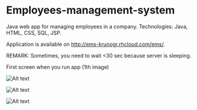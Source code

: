 Employees-management-system
===========================

Java web app for managing employees in a company. Technologies: Java, HTML, CSS, SQL, JSP.

Application is available on http://ems-krunogr.rhcloud.com/ems/.

REMARK: 
Sometimes, you need to wait <30 sec because server is sleeping.


First screen when you run app (1th image)

![Alt text](https://github.com/krunogr/Employees-management-system/blob/master/Employees-management-system/web/screenshoots/first.JPG "start screen")


![Alt text](https://github.com/krunogr/Employees-management-system/blob/master/Employees-management-system/web/screenshoots/second.JPG "start screen")


![Alt text](https://github.com/krunogr/Employees-management-system/blob/master/Employees-management-system/web/screenshoots/image_3.JPG "start screen")
